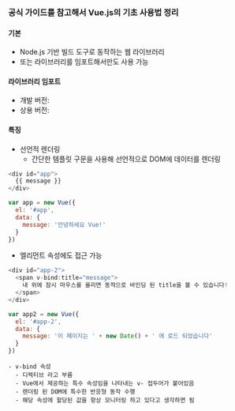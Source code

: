 ### 공식 가이드를 참고해서 Vue.js의 기초 사용법 정리

#### 기본
- Node.js 기반 빌드 도구로 동작하는 웹 라이브러리
- 또는 라이브러리를 임포트해서만도 사용 가능


#### 라이브러리 임포트
- 개발 버전: <script src="https://cdn.jsdelivr.net/npm/vue"></script>
- 상용 버전: <script src="https://cdn.jsdelivr.net/npm/vue"></script>


#### 특징
- 선언적 렌더링
  - 간단한 템플릿 구문을 사용해 선언적으로 DOM에 데이터를 렌더링
```javascript
<div id="app">
  {{ message }}
</div>

var app = new Vue({
  el: '#app',
  data: {
    message: '안녕하세요 Vue!'
  }
})
```
  - 엘리먼트 속성에도 접근 가능
```javascript
<div id="app-2">
  <span v-bind:title="message">
    내 위에 잠시 마우스를 올리면 동적으로 바인딩 된 title을 볼 수 있습니다!
  </span>
</div>

var app2 = new Vue({
  el: '#app-2',
  data: {
    message: '이 페이지는 ' + new Date() + ' 에 로드 되었습니다'
  }
})
```
    - v-bind 속성
      - 디렉티브 라고 부름
      - Vue에서 제공하는 특수 속성임을 나타내는 v- 접두어가 붙어있음
      - 렌더링 된 DOM에 특수한 반응형 동작 수행
      - 해당 속성에 할당된 값을 항상 모니터링 하고 있다고 생각하면 됨
